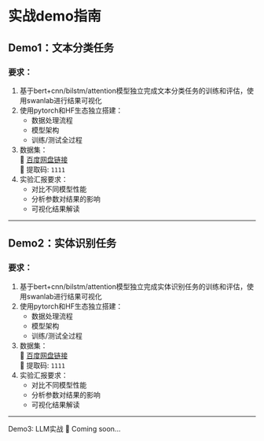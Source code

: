 # 实战demo指南

## Demo1：文本分类任务

### 要求：
1. 基于bert+cnn/bilstm/attention模型独立完成文本分类任务的训练和评估，使用swanlab进行结果可视化  
2. 使用pytorch和HF生态独立搭建：  
   - 数据处理流程  
   - 模型架构  
   - 训练/测试全过程  
3. 数据集：  
   🔗 [百度网盘链接](https://pan.baidu.com/s/1LTJxWzq_1LfkPwbbWBPMSQ?pwd=1111)  
   🔑 提取码: `1111`  
4. 实验汇报要求：  
   - 对比不同模型性能  
   - 分析参数对结果的影响  
   - 可视化结果解读  



---

## Demo2：实体识别任务

### 要求：
1. 基于bert+cnn/bilstm/attention模型独立完成实体识别任务的训练和评估，使用swanlab进行结果可视化 
2. 使用pytorch和HF生态独立搭建：  
   - 数据处理流程  
   - 模型架构  
   - 训练/测试全过程  
3. 数据集：  
   🔗 [百度网盘链接](https://pan.baidu.com/s/1cnOOUfOSF-7bbTUaq9BNAw?pwd=1111)  
   🔑 提取码: `1111`  
4. 实验汇报要求：  
   - 对比不同模型性能  
   - 分析参数对结果的影响  
   - 可视化结果解读  


---

Demo3: LLM实战
🚧 Coming soon...
